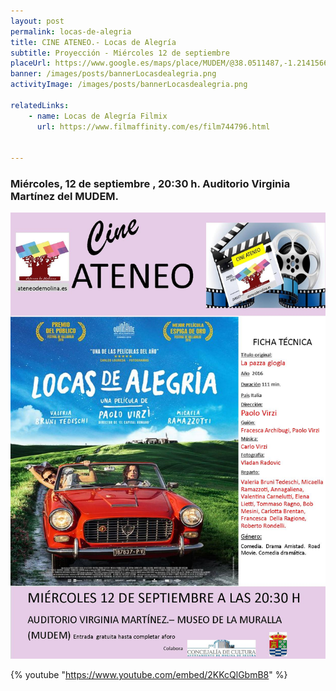 ```yaml
---
layout: post
permalink: locas-de-alegria
title: CINE ATENEO.- Locas de Alegría
subtitle: Proyección - Miércoles 12 de septiembre
placeUrl: https://www.google.es/maps/place/MUDEM/@38.0511487,-1.2141566,15z/data=!4m5!3m4!1s0x0:0xde6031502e1b4fbc!8m2!3d38.0511487!4d-1.2141566
banner: /images/posts/bannerLocasdealegria.png
activityImage: /images/posts/bannerLocasdealegria.png

relatedLinks: 
    - name: Locas de Alegría Filmix
      url: https://www.filmaffinity.com/es/film744796.html


---
```


### Miércoles, 12 de septiembre , 20:30 h. Auditorio Virginia Martínez del MUDEM.

![cartel](/images/posts/locasdealegria.jpg)


{% youtube "https://www.youtube.com/embed/2KKcQlGbmB8" %}
